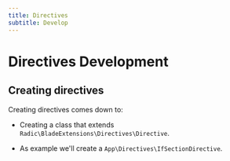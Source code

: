 ```yaml
---
title: Directives
subtitle: Develop
---
```


Directives Development
======================

Creating directives
-------------------

Creating directives comes down to:
- Creating a class that extends `Radic\BladeExtensions\Directives\Directive`. 


- As example we'll create a `App\Directives\IfSectionDirective`.
